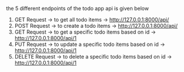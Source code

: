 the 5 different endpoints of the todo app api is given below

1) GET Request -> to get all todo items -> http://127.0.0.1:8000/api/
2) POST Request -> to create a todo items -> http://127.0.0.1:8000/api/
3) GET Request -> to get a specific todo items based on id -> http://127.0.0.1:8000/api/1
4) PUT Request -> to update a specific todo items based on id -> http://127.0.0.1:8000/api/1
5) DELETE Request -> to delete a specific todo items based on id -> http://127.0.0.1:8000/api/1
